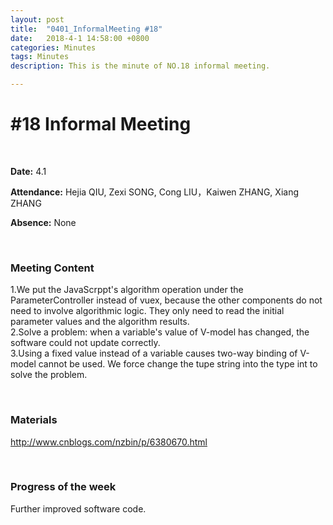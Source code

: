 ```yaml
---
layout: post
title:  "0401_InformalMeeting #18"
date:   2018-4-1 14:58:00 +0800
categories: Minutes
tags: Minutes
description: This is the minute of NO.18 informal meeting.

---
```




# #18 Informal Meeting #

<br>

**Date:** 4.1

**Attendance:** Hejia QIU, Zexi SONG, Cong LIU，Kaiwen ZHANG, Xiang ZHANG

**Absence:** None




<br>

### Meeting Content ###

1.We put the JavaScrppt's algorithm operation under the ParameterController instead of vuex, because the other components do not need to involve algorithmic logic. They only need to read the initial parameter values and the algorithm results.
<br>
2.Solve a problem: when a variable's value of V-model has changed, the software could not update correctly.
<br>
3.Using a fixed value instead of a variable causes two-way binding of V-model cannot be used. We force change the tupe string into the type int to solve the problem.


<br>

### Materials ###
http://www.cnblogs.com/nzbin/p/6380670.html


<br>

### Progress of the week ###
Further improved software code.